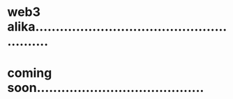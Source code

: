 # web3 alika.........................................................
# coming soon.........................................
